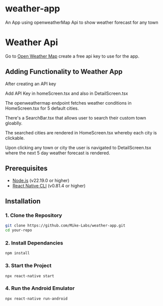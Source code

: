 # weather-app
An App using openweatherMap Api to show weather forecast for any town

# Weather Api

Go to [Open Weather Map](https://home.openweathermap.org/api_keys) create a free api key to use for the app.

## Adding Functionality to Weather App

After creating an API key

Add API Key in homeScreen.tsx and also in DetailScreen.tsx

The openweathermap endpoint fetches weather conditions in HomeScreen.tsx for 5 default cities.

There's a SearchBar.tsx that allows user to search their custom town gloablly.

The searched cities are rendered in HomeScreen.tsx whereby each city is clickable.

Upon clicking any town or city the user is navigated to DetailScreen.tsx where the next 5 day weather forecast is rendered.

## Prerequisites
- [Node.js](https://nodejs.org/) (v22.19.0 or higher)
- [React Native CLI](https://reactnative.dev/docs/getting-started-without-a-framework) (v0.81.4 or higher)

## Installation

### 1. Clone the Repository
```bash
git clone https://github.com/Mike-Labs/weather-app.git
cd your-repo
```
### 2. Install Dependancies
```
npm install
```
### 3. Start the Project
```
npx react-native start
````
### 4. Run the Android Emulator
```
npx react-native run-android
````    
